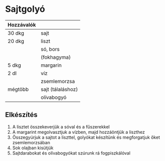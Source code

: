 # Sajtgolyó

| Hozzávalók |                   |
|------------|-------------------|
| 30 dkg     | sajt              |
| 20 dkg     | liszt             |
|            | só, bors          |
|            | (fokhagyma)       |
| 5 dkg      | margarin          |
| 2 dl       | víz               |
|            | zsemlemorzsa      |
| mégtöbb    | sajt (tálaláshoz) |
|            | olívabogyó        |

## Elkészítés
1. A lisztet összekeverjük a sóval és a fűszerekkel
2. A margarint megolvasztjuk a vízben, majd hozzáöntjük a liszthez
3. Összegyúrjuk a sajtot a liszttel, golyókat készítünk és megforgatjuk őket
zsemlemorzsában
4. Sok olajban kisütjük
5. Sajtdarabokat és olívabogyókat szúrunk rá fogpiszkálóval
